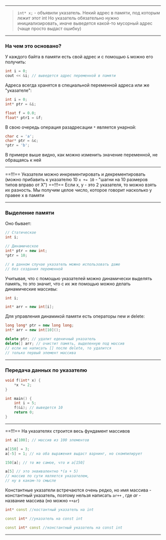 ___

>`int* x;` - объявили указатель. Некий адрес в памяти, под которым лежит этот int
> Но указатель обязательно нужно инициализировать, иначе выведется какой-то мусорный адрес (чаще просто выдаст ошибку)

---

### На чем это основано?

У каждого байта в памяти есть свой адрес и с помощью `&` можно его получить:

```cpp
int i = 0;
cout << &i; // выведется адрес переменной в памяти
```

Адреса всегда хранятся в специальной переменной адреса или же "указателе":

```cpp
int i = 0;
int* ptr = &i;

float f = 0.0;
float* ptr1 = &f; 
```

В свою очередь операция разадресации `*` является унарной:
```cpp
char c = 'a';
char* ptr = &c;
*ptr = 'b';
```

В примере выше видно, как можно изменить значение переменной, не обращаясь к ней
___

==!!!== Указатели можно инкрементировать и декрементировать (можно прибавить к указателю 10  `x += 10` - "шагни на 10 размеров типов вправо от Х")
==!!!== Если x, y - это 2 указателя, то можно взять их разность. Мы получим целое число, которое говорит насколько y правее x в памяти

___
### Выделение памяти

Оно бывает:
```cpp
// Статическое 
int i;

// Динамическое
int* ptr = new int;
*ptr = 10;

// в данном случае указатель можно использовать даже
// без создания переменной
```

Учитывая, что с помощью указателей можно динамически выделять память, то это значит, что с их же помощью можно делать динамические массивы:

```cpp
int i;

int* arr = new int[i];
```

Для управления динамикой памяти есть операторы new и delete:
```cpp
long long* ptr = new long long;
int* arr = new int[10]();

delete ptr; // удалит еденичный указатель
delete[] arr; // очистит память, выделенную под массив
// если не написать [] после delete, то удалится 
// только первый элемент массива
```

___
### Передача данных по указателю

```cpp
void f(int* x) {
	*x *= 2;
}

int main() {
	int i = 5;
	f(&i); // выведется 10
	return 0;
}
```

___
==!!!== На указателях строится весь фундамент массивов
```cpp
int a[100]; // массив из 100 элементов

a[150] = 3;
a[-5] = 1; // на оба выражения выдаст варнинг, но скомпилирует

150[a]; // то же самое, что и a[150] 
```

```cpp
a[5] // это эквивалентно *(a + 5)
// массив по сути является указателем, 
// ну в каком-то смысле
```

Константные указатели встречаются очень редко, но имя массива - константный указатель, поэтому нельзя написать `ar++` , где *ar* - название массива (но можно `++ar`)

```cpp
int* const //костантный указатель на int

const int* //указатель на const int

const int* const //константный указатель на const int
```

___
